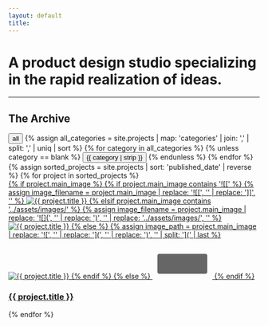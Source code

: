 ```yaml
---
layout: default
title:
---
```


<h1 class="hero-title">A product design studio specializing in the rapid realization of ideas.</h1>

<hr class="section-divider">

<div class="archive-header">
  <h2 class="archive-title" id="archive">The Archive</h2>
  
  <div class="tag-filters">
    <button class="tag-filter active" data-filter="all">all</button>
    {% assign all_categories = site.projects | map: 'categories' | join: ',' | split: ',' | uniq | sort %}
    {% for category in all_categories %}
      {% unless category == blank %}
        <button class="tag-filter" data-filter="{{ category | strip }}">{{ category | strip }}</button>
      {% endunless %}
    {% endfor %}
  </div>
</div>

<div class="project-grid">
  {% assign sorted_projects = site.projects | sort: 'published_date' | reverse %}
  {% for project in sorted_projects %}
    <a href="{{ project.url | relative_url }}" class="project-card" data-categories="{{ project.categories | join: ',' }}">
      <div class="project-image">
        {% if project.main_image %}
          {% if project.main_image contains '![[' %}
            {% assign image_filename = project.main_image | replace: '![[', '' | replace: ']]', '' %}
            <img src="{{ '/assets/images/' | append: image_filename | relative_url }}" alt="{{ project.title }}" />
          {% elsif project.main_image contains '../assets/images/' %}
            {% assign image_filename = project.main_image | replace: '![](', '' | replace: ')', '' | replace: '../assets/images/', '' %}
            <img src="{{ '/assets/images/' | append: image_filename | relative_url }}" alt="{{ project.title }}" />
          {% else %}
            {% assign image_path = project.main_image | replace: '![', '' | replace: '](', '' | replace: ')', '' | split: '](' | last %}
            <img src="{{ image_path | relative_url }}" alt="{{ project.title }}" />
          {% endif %}
        {% else %}
          <!-- Fallback SVG -->
          <svg width="120" height="80" viewBox="0 0 120 80" fill="none">
            <rect x="10" y="30" width="100" height="40" fill="#666" rx="4"/>
          </svg>
        {% endif %}
      </div>
      <h3 class="project-title">{{ project.title }}</h3>
    </a>
  {% endfor %}
</div>

<script>
// Tag filtering functionality
document.addEventListener('DOMContentLoaded', function() {
  const filters = document.querySelectorAll('.tag-filter');
  const projects = document.querySelectorAll('.project-card');
  
  // Function to apply filter
  function applyFilter(filterValue) {
    // Update active state
    filters.forEach(f => f.classList.remove('active'));
    const activeFilter = document.querySelector(`[data-filter="${filterValue}"]`);
    if (activeFilter) {
      activeFilter.classList.add('active');
    }
    
    // Filter projects
    projects.forEach(project => {
      if (filterValue === 'all') {
        project.style.display = 'block';
      } else {
        const categories = project.dataset.categories.split(',');
        if (categories.includes(filterValue)) {
          project.style.display = 'block';
        } else {
          project.style.display = 'none';
        }
      }
    });
  }
  
  // Check URL parameters on page load
  const urlParams = new URLSearchParams(window.location.search);
  const categoryParam = urlParams.get('category');
  if (categoryParam) {
    // Small delay to ensure the page has loaded and the anchor scroll has happened
    setTimeout(() => {
      applyFilter(categoryParam);
    }, 100);
  }
  
  // Add click event listeners
  filters.forEach(filter => {
    filter.addEventListener('click', function() {
      const filterValue = this.dataset.filter;
      applyFilter(filterValue);
    });
  });
});
</script>